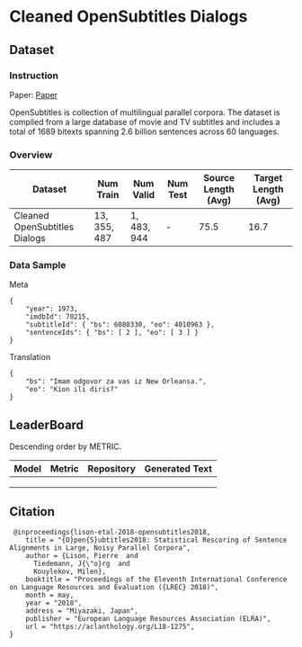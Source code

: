 # Cleaned OpenSubtitles Dialogs

## Dataset

### Instruction

Paper: [Paper](https://aclanthology.org/L18-1275.pdf)

OpenSubtitles is collection of multilingual parallel corpora. The dataset is compiled from a large database of movie and TV subtitles and includes a total of 1689 bitexts spanning 2.6 billion sentences across 60 languages.

### Overview

| Dataset                       | Num Train    | Num Valid   | Num Test | Source Length (Avg) | Target Length (Avg) |
| ----------------------------- | ------------ | ----------- | -------- | ------------------- | ------------------- |
| Cleaned OpenSubtitles Dialogs | $13,355,487$ | $1,483,944$ | -        | $75.5$              | $16.7$              |

### Data Sample

Meta

```
{
	"year": 1973, 
	"imdbId": 70215, 
	"subtitleId": { "bs": 6080330, "eo": 4010963 }, 
	"sentenceIds": { "bs": [ 2 ], "eo": [ 3 ] } 
}
```

Translation

```
{
	"bs": "Imam odgovor za vas iz New Orleansa.", 
	"eo": "Kion ili diris?" 
}
```

## LeaderBoard

Descending order by METRIC.

| Model | Metric | Repository | Generated Text |
| ----- | ------ | ---------- | -------------- |
|       |        |            |                |
|       |        |            |                |
|       |        |            |                |

## Citation

```
 @inproceedings{lison-etal-2018-opensubtitles2018,
    title = "{O}pen{S}ubtitles2018: Statistical Rescoring of Sentence Alignments in Large, Noisy Parallel Corpora",
    author = {Lison, Pierre  and
      Tiedemann, J{\"o}rg  and
      Kouylekov, Milen},
    booktitle = "Proceedings of the Eleventh International Conference on Language Resources and Evaluation ({LREC} 2018)",
    month = may,
    year = "2018",
    address = "Miyazaki, Japan",
    publisher = "European Language Resources Association (ELRA)",
    url = "https://aclanthology.org/L18-1275",
}
```